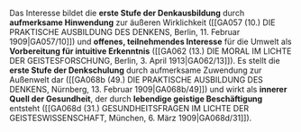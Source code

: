 
Das Interesse bildet die **erste Stufe der Denkausbildung** durch **aufmerksame Hinwendung** zur äußeren Wirklichkeit ([[GA057 (10.) DIE PRAKTISCHE AUSBILDUNG DES DENKENS, Berlin, 11. Februar 1909|GA057/10]]) und **offenes, teilnehmendes Interesse** für die Umwelt als **Vorbereitung für intuitive Erkenntnis** ([[GA062 (13.) DIE MORAL IM LICHTE DER GEISTESFORSCHUNG, Berlin, 3. April 1913|GA062/13]]). Es stellt die **erste Stufe der Denkschulung** durch aufmerksame Zuwendung zur Außenwelt dar ([[GA068b (49.) DIE PRAKTISCHE AUSBILDUNG DES DENKENS, Nürnberg, 13. Februar 1909|GA068b/49]]) und wirkt als **innerer Quell der Gesundheit**, der durch **lebendige geistige Beschäftigung** entsteht ([[GA068d (31.) GESUNDHEITSFRAGEN IM LICHTE DER GEISTESWISSENSCHAFT, München, 6. März 1909|GA068d/31]]).
